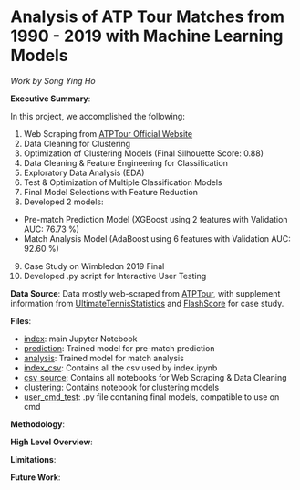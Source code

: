 # Analysis of ATP Tour Matches from 1990 - 2019 with Machine Learning Models

_Work by Song Ying Ho_

__Executive Summary__: 

In this project, we accomplished the following:
1. Web Scraping from [ATPTour Official Website](https://www.atptour.com)
2. Data Cleaning for Clustering
3. Optimization of Clustering Models (Final Silhouette Score: 0.88)
4. Data Cleaning & Feature Engineering for Classification
5. Exploratory Data Analysis (EDA)
6. Test & Optimization of Multiple Classification Models
7. Final Model Selections with Feature Reduction
8. Developed 2 models:
  * Pre-match Prediction Model (XGBoost using 2 features with Validation AUC: 76.73 %)
  * Match Analysis Model (AdaBoost using 6 features with Validation AUC: 92.60 %)
9. Case Study on Wimbledon 2019 Final
10. Developed .py script for Interactive User Testing

__Data Source__: Data mostly web-scraped from [ATPTour](https://www.atptour.com), with supplement information from [UltimateTennisStatistics](https://www.ultimatetennisstatistics.com) and [FlashScore](https://www.flashscore.com/match/fyXBxdlb/#match-statistics) for case study.

__Files__: 
* [index](./index.ipynb): main Jupyter Notebook
* [prediction](./prediction.pkl): Trained model for pre-match prediction
* [analysis](./analysis.pkl): Trained model for match analysis
* [index_csv](./index_csv): Contains all the csv used by index.ipynb
* [csv_source](./csv_source): Contains all notebooks for Web Scraping & Data Cleaning
* [clustering](./clustering): Contains notebook for clustering models
* [user_cmd_test](./cmd_testing/user_cmd_test.py): .py file contaning final models, compatible to use on cmd

__Methodology__:

__High Level Overview__:

__Limitations__:

__Future Work__:
